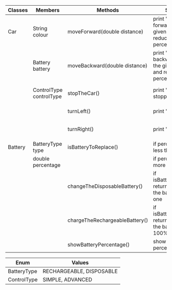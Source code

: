 | Classes | Members                 | Methods                        | Scenario                                                                     | Output                   |
|---------|-------------------------|--------------------------------|------------------------------------------------------------------------------|--------------------------|
| Car     | String colour           | moveForward(double distance)   | print "Move forward " with the given distance and reduce battery percentage  | String: "Move forward "  |
|         | Battery battery         | moveBackward(double distance)  | print "Move backward " with the given distance and reduce battery percentage | String: "Move backward " |
|         | ControlType controlType | stopTheCar()                   | print "Car is stopped"                                                       | String: "Car is stopped" |
|         |                         | turnLeft()                     | print "Turn left"                                                            | String: "Turn left"      |
|         |                         | turnRight()                    | print "Turn right"                                                           | String: "Turn right"     |
| Battery | BatteryType type        | isBatteryToReplace()           | if percentage is less than 10%                                               | true                     |
|         | double percentage       |                                | if percentage is more than 10%                                               | false                    |
|         |                         | changeTheDisposableBattery()   | if isBatteryToReplace return true, change the battery to new one             | -                        |
|         |                         | chargeTheRechargeableBattery() | if isBatteryToReplace return true, charge the battery to 100%                |                          |
|         |                         | showBatteryPercentage()        | show battery percentage                                                      | double: percentage       |

| Enum        | Values                   |
|-------------|--------------------------|
| BatteryType | RECHARGEABLE, DISPOSABLE |
| ControlType | SIMPLE, ADVANCED         |
